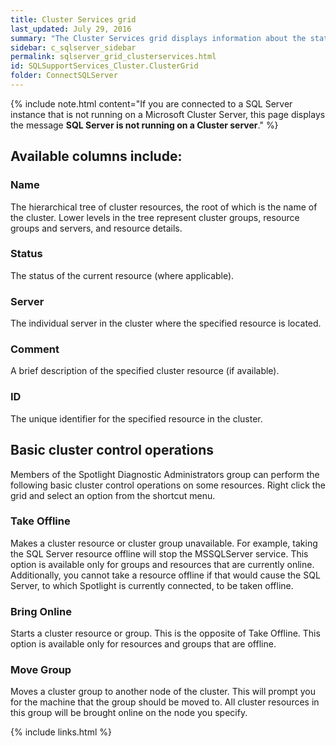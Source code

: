 ```yaml
---
title: Cluster Services grid
last_updated: July 29, 2016
summary: "The Cluster Services grid displays information about the state of your current Microsoft Cluster Server. You can view the status of each cluster resource and group, as well as the status of and cluster resources owned by each server (node) in the cluster. Spotlight highlights any unusual conditions such as resources offline or cluster nodes down."
sidebar: c_sqlserver_sidebar
permalink: sqlserver_grid_clusterservices.html
id: SQLSupportServices_Cluster.ClusterGrid
folder: ConnectSQLServer
---
```


 
{% include note.html content="If you are connected to a SQL Server instance that is not running on a Microsoft Cluster Server, this page displays the message **SQL Server is not running on a Cluster server**." %}


## Available columns include:

### Name

The hierarchical tree of cluster resources, the root of which is the name of the cluster. Lower levels in the tree represent cluster groups, resource groups and servers, and resource details.

### Status

The status of the current resource (where applicable).

### Server

The individual server in the cluster where the specified resource is located.

### Comment

A brief description of the specified cluster resource (if available).

### ID

The unique identifier for the specified resource in the cluster.

## Basic cluster control operations

 Members of the Spotlight Diagnostic Administrators group can perform the following basic cluster control operations on some resources. Right click the grid and select an option from the shortcut menu.

### Take Offline

Makes a cluster resource or cluster group unavailable. For example, taking the SQL Server resource offline will stop the MSSQLServer service. This option is available only for groups and resources that are currently online. Additionally, you cannot take a resource offline if that would cause the SQL Server, to which Spotlight is currently connected, to be taken offline.

### Bring Online

Starts a cluster resource or group. This is the opposite of Take Offline. This option is available only for resources and groups that are offline.

### Move Group

Moves a cluster group to another node of the cluster. This will prompt you for the machine that the group should be moved to. All cluster resources in this group will be brought online on the node you specify.



{% include links.html %}
